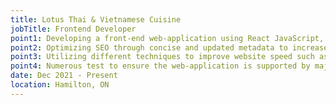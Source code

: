 ```yaml
---
title: Lotus Thai & Vietnamese Cuisine
jobTitle: Frontend Developer
point1: Developing a front-end web-application using React JavaScript, creating a modern and responsive user interface, displaying various information pertaining to the Lotus restaurant
point2: Optimizing SEO through concise and updated metadata to increase customer traffic to the Lotus web-application
point3: Utilizing different techniques to improve website speed such as image optimization and CDN usage
point4: Numerous test to ensure the web-application is supported by major web browsers and responsive for different screen sizes
date: Dec 2021 - Present
location: Hamilton, ON
---
```

